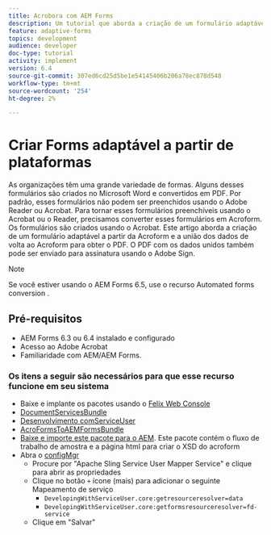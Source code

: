 ```yaml
---
title: Acrobora com AEM Forms
description: Um tutorial que aborda a criação de um formulário adaptável usando o Acroform e mesclando os dados para obter um PDF. O PDF com os dados unidos pode ser enviado para assinatura usando o Adobe Sign.
feature: adaptive-forms
topics: development
audience: developer
doc-type: tutorial
activity: implement
version: 6.4
source-git-commit: 307ed6cd25d5be1e54145406b206a78ec878d548
workflow-type: tm+mt
source-wordcount: '254'
ht-degree: 2%

---
```



# Criar Forms adaptável a partir de plataformas

As organizações têm uma grande variedade de formas. Alguns desses formulários são criados no Microsoft Word e convertidos em PDF. Por padrão, esses formulários não podem ser preenchidos usando o Adobe Reader ou Acrobat. Para tornar esses formulários preenchíveis usando o Acrobat ou o Reader, precisamos converter esses formulários em Acroform. Os formulários são criados usando o Acrobat. Este artigo aborda a criação de um formulário adaptável a partir da Acroform e a união dos dados de volta ao Acroform para obter o PDF. O PDF com os dados unidos também pode ser enviado para assinatura usando o Adobe Sign.

>[!NOTE]
>
>Se você estiver usando o AEM Forms 6.5, use o recurso Automated forms conversion .

## Pré-requisitos

* AEM Forms 6.3 ou 6.4 instalado e configurado
* Acesso ao Adobe Acrobat
* Familiaridade com AEM/AEM Forms.

### Os itens a seguir são necessários para que esse recurso funcione em seu sistema

* Baixe e implante os pacotes usando o [Felix Web Console](http://localhost:4502/system/console/bundles)
* [DocumentServicesBundle](/help/forms/assets/common-osgi-bundles/AEMFormsDocumentServices.core-1.0-SNAPSHOT.jar)
* [Desenvolvimento comServiceUser](/help/forms/assets/common-osgi-bundles/DevelopingWithServiceUser.jar)
* [AcroFormsToAEMFormsBundle](https://forms.enablementadobe.com/content/DemoServerBundles/AcroFormToAEMForm.core-1.0-SNAPSHOT.jar)
* [Baixe e importe este pacote para o AEM](assets/acro-form-aem-form.zip). Este pacote contém o fluxo de trabalho de amostra e a página html para criar o XSD do acroform
* Abra o [configMgr](http://localhost:4502/system/console/configMgr)
   * Procure por &quot;Apache Sling Service User Mapper Service&quot; e clique para abrir as propriedades
   * Clique no botão `+` ícone (mais) para adicionar o seguinte Mapeamento de serviço
      * `DevelopingWithServiceUser.core:getresourceresolver=data`
      * `DevelopingWithServiceUser.core:getformsresourceresolver=fd-service`
   * Clique em &quot;Salvar&quot;
